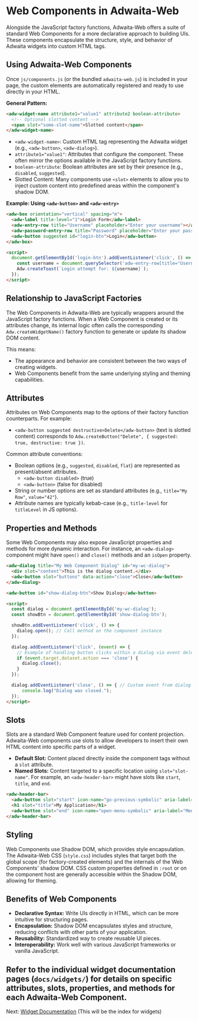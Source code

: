 # Web Components in Adwaita-Web

Alongside the JavaScript factory functions, Adwaita-Web offers a suite of standard Web Components for a more declarative approach to building UIs. These components encapsulate the structure, style, and behavior of Adwaita widgets into custom HTML tags.

## Using Adwaita-Web Components

Once `js/components.js` (or the bundled `adwaita-web.js`) is included in your page, the custom elements are automatically registered and ready to use directly in your HTML.

**General Pattern:**

```html
<adw-widget-name attribute1="value1" attribute2 boolean-attribute>
  <!-- Optional slotted content -->
  <span slot="some-slot-name">Slotted content</span>
</adw-widget-name>
```

*   `<adw-widget-name>`: Custom HTML tag representing the Adwaita widget (e.g., `<adw-button>`, `<adw-dialog>`).
*   `attribute1="value1"`: Attributes that configure the component. These often mirror the options available in the JavaScript factory functions.
*   `boolean-attribute`: Boolean attributes are set by their presence (e.g., `disabled`, `suggested`).
*   Slotted Content: Many components use `<slot>` elements to allow you to inject custom content into predefined areas within the component's shadow DOM.

**Example: Using `<adw-button>` and `<adw-entry>`**

```html
<adw-box orientation="vertical" spacing="m">
  <adw-label title-level="1">Login Form</adw-label>
  <adw-entry-row title="Username" placeholder="Enter your username"></adw-entry-row>
  <adw-password-entry-row title="Password" placeholder="Enter your password"></adw-password-entry-row>
  <adw-button suggested id="login-btn">Login</adw-button>
</adw-box>

<script>
  document.getElementById('login-btn').addEventListener('click', () => {
    const username = document.querySelector('adw-entry-row[title="Username"]').value; // Assuming .value property
    Adw.createToast(`Login attempt for: ${username}`);
  });
</script>
```

## Relationship to JavaScript Factories

The Web Components in Adwaita-Web are typically wrappers around the JavaScript factory functions. When a Web Component is created or its attributes change, its internal logic often calls the corresponding `Adw.createWidgetName()` factory function to generate or update its shadow DOM content.

This means:
*   The appearance and behavior are consistent between the two ways of creating widgets.
*   Web Components benefit from the same underlying styling and theming capabilities.

## Attributes

Attributes on Web Components map to the options of their factory function counterparts. For example:

*   `<adw-button suggested destructive>Delete</adw-button>` (text is slotted content)
    corresponds to
    `Adw.createButton("Delete", { suggested: true, destructive: true })`.

Common attribute conventions:
*   Boolean options (e.g., `suggested`, `disabled`, `flat`) are represented as present/absent attributes.
    *   `<adw-button disabled>` (true)
    *   `<adw-button>` (false for disabled)
*   String or number options are set as standard attributes (e.g., `title="My Row"`, `value="42"`).
*   Attribute names are typically kebab-case (e.g., `title-level` for `titleLevel` in JS options).

## Properties and Methods

Some Web Components may also expose JavaScript properties and methods for more dynamic interaction. For instance, an `<adw-dialog>` component might have `open()` and `close()` methods and an `isOpen` property.

```html
<adw-dialog title="My Web Component Dialog" id="my-wc-dialog">
  <div slot="content">This is the dialog content.</div>
  <adw-button slot="buttons" data-action="close">Close</adw-button>
</adw-dialog>

<adw-button id="show-dialog-btn">Show Dialog</adw-button>

<script>
  const dialog = document.getElementById('my-wc-dialog');
  const showBtn = document.getElementById('show-dialog-btn');

  showBtn.addEventListener('click', () => {
    dialog.open(); // Call method on the component instance
  });

  dialog.addEventListener('click', (event) => {
    // Example of handling button clicks within a dialog via event delegation
    if (event.target.dataset.action === 'close') {
      dialog.close();
    }
  });

  dialog.addEventListener('close', () => { // Custom event from dialog when closed
      console.log("Dialog was closed.");
  });
</script>
```

## Slots

Slots are a standard Web Component feature used for content projection. Adwaita-Web components use slots to allow developers to insert their own HTML content into specific parts of a widget.

*   **Default Slot:** Content placed directly inside the component tags without a `slot` attribute.
*   **Named Slots:** Content targeted to a specific location using `slot="slot-name"`. For example, an `<adw-header-bar>` might have slots like `start`, `title`, and `end`.

```html
<adw-header-bar>
  <adw-button slot="start" icon-name="go-previous-symbolic" aria-label="Back"></adw-button>
  <h1 slot="title">My Application</h1>
  <adw-button slot="end" icon-name="open-menu-symbolic" aria-label="Menu"></adw-button>
</adw-header-bar>
```

## Styling

Web Components use Shadow DOM, which provides style encapsulation. The Adwaita-Web CSS (`style.css`) includes styles that target both the global scope (for factory-created elements) and the internals of the Web Components' shadow DOM.
CSS custom properties defined in `:root` or on the component host are generally accessible within the Shadow DOM, allowing for theming.

## Benefits of Web Components

*   **Declarative Syntax:** Write UIs directly in HTML, which can be more intuitive for structuring pages.
*   **Encapsulation:** Shadow DOM encapsulates styles and structure, reducing conflicts with other parts of your application.
*   **Reusability:** Standardized way to create reusable UI pieces.
*   **Interoperability:** Work well with various JavaScript frameworks or vanilla JavaScript.

Refer to the individual widget documentation pages (`docs/widgets/`) for details on specific attributes, slots, properties, and methods for each Adwaita-Web Component.
---

Next: [Widget Documentation](../widgets/README.md) (This will be the index for widgets)
